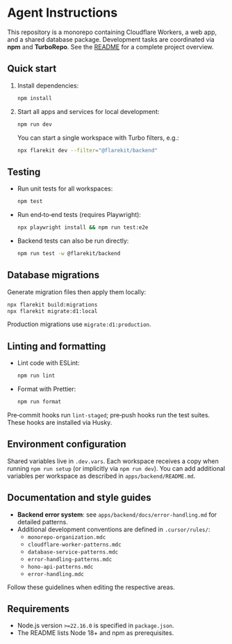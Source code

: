# Agent Instructions

This repository is a monorepo containing Cloudflare Workers, a web app, and a shared database package. Development tasks are coordinated via **npm** and **TurboRepo**. See the [README](README.md) for a complete project overview.

## Quick start

1. Install dependencies:
   ```bash
   npm install
   ```
2. Start all apps and services for local development:
   ```bash
   npm run dev
   ```
   You can start a single workspace with Turbo filters, e.g.:
   ```bash
   npx flarekit dev --filter="@flarekit/backend"
   ```

## Testing

- Run unit tests for all workspaces:
  ```bash
  npm test
  ```
- Run end‑to‑end tests (requires Playwright):
  ```bash
  npx playwright install && npm run test:e2e
  ```
- Backend tests can also be run directly:
  ```bash
  npm run test -w @flarekit/backend
  ```

## Database migrations

Generate migration files then apply them locally:

```bash
npx flarekit build:migrations
npx flarekit migrate:d1:local
```

Production migrations use `migrate:d1:production`.

## Linting and formatting

- Lint code with ESLint:
  ```bash
  npm run lint
  ```
- Format with Prettier:
  ```bash
  npm run format
  ```

Pre‑commit hooks run `lint-staged`; pre‑push hooks run the test suites. These hooks are installed via Husky.

## Environment configuration

Shared variables live in `.dev.vars`. Each workspace receives a copy when running `npm run setup` (or implicitly via `npm run dev`). You can add additional variables per workspace as described in `apps/backend/README.md`.

## Documentation and style guides

- **Backend error system**: see `apps/backend/docs/error-handling.md` for detailed patterns.
- Additional development conventions are defined in `.cursor/rules/`:
  - `monorepo-organization.mdc`
  - `cloudflare-worker-patterns.mdc`
  - `database-service-patterns.mdc`
  - `error-handling-patterns.mdc`
  - `hono-api-patterns.mdc`
  - `error-handling.mdc`

Follow these guidelines when editing the respective areas.

## Requirements

- Node.js version `>=22.16.0` is specified in `package.json`.
- The README lists Node 18+ and npm as prerequisites.
